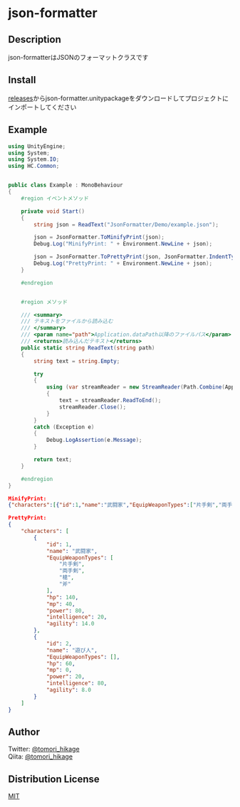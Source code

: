 # json-formatter

## Description

json-formatterはJSONのフォーマットクラスです

## Install

[releases](https://github.com/tomoriaki/json-formatter/releases)からjson-formatter.unitypackageをダウンロードしてプロジェクトにインポートしてください

## Example

```csharp
using UnityEngine;
using System;
using System.IO;
using HC.Common;


public class Example : MonoBehaviour
{
    #region イベントメソッド

    private void Start()
    {
        string json = ReadText("JsonFormatter/Demo/example.json");

        json = JsonFormatter.ToMinifyPrint(json);
        Debug.Log("MinifyPrint: " + Environment.NewLine + json);

        json = JsonFormatter.ToPrettyPrint(json, JsonFormatter.IndentType.Space);
        Debug.Log("PrettyPrint: " + Environment.NewLine + json);
    }

    #endregion


    #region メソッド

    /// <summary>
    /// テキストをファイルから読み込む
    /// </summary>
    /// <param name="path">Application.dataPath以降のファイルパス</param>
    /// <returns>読み込んだテキスト</returns>
    public static string ReadText(string path)
    {
        string text = string.Empty;

        try
        {
            using (var streamReader = new StreamReader(Path.Combine(Application.dataPath, path)))
            {
                text = streamReader.ReadToEnd();
                streamReader.Close();
            }
        }
        catch (Exception e)
        {
            Debug.LogAssertion(e.Message);
        }

        return text;
    }

    #endregion
}
```

```json
MinifyPrint: 
{"characters":[{"id":1,"name":"武闘家","EquipWeaponTypes":["片手剣","両手剣","槍","斧"],"hp":140,"mp":40,"power":80,"intelligence":20,"agility":14.0},{"id":2,"name":"遊び人","EquipWeaponTypes":[],"hp":60,"mp":0,"power":20,"intelligence":80,"agility":8.0}]}
```

```json
PrettyPrint: 
{
    "characters": [
        {
            "id": 1,
            "name": "武闘家",
            "EquipWeaponTypes": [
                "片手剣",
                "両手剣",
                "槍",
                "斧"
            ],
            "hp": 140,
            "mp": 40,
            "power": 80,
            "intelligence": 20,
            "agility": 14.0
        },
        {
            "id": 2,
            "name": "遊び人",
            "EquipWeaponTypes": [],
            "hp": 60,
            "mp": 0,
            "power": 20,
            "intelligence": 80,
            "agility": 8.0
        }
    ]
}
```

## Author

Twitter: [@tomori_hikage](https://twitter.com/tomori_hikage)  
Qiita: [@tomori_hikage](https://qiita.com/tomori_hikage)

## Distribution License

[MIT](https://github.com/tomori-hikage/json-formatter/blob/master/LICENSE)
